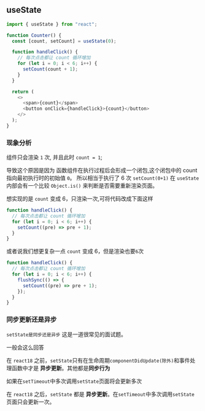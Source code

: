 ## useState

```js
import { useState } from "react";

function Counter() {
  const [count, setCount] = useState(0);

  function handleClick() {
    // 每次点击都让 count 循环增加
    for (let i = 0; i < 6; i++) {
      setCount(count + 1);
    }
  }

  return (
    <>
      <span>{count}</span>
      <button onClick={handleClick}>{count}</button>
    </>
  );
}
```

### 现象分析

组件只会渲染 `1` 次, 并且此时 `count = 1`;

导致这个原因是因为 函数组件在执行过程后会形成一个闭包,这个闭包中的 count 指向最初执行时的初始值 `0`。
所以相当于执行了 6 次 `setCount(0+1)` 在 `useState` 内部会有一个比较 `Object.is()` 来判断是否需要重新渲染页面。

想实现的是 `count` 变成 6，只渲染一次,可将代码改成下面这样

```js
function handleClick() {
  // 每次点击都让 count 循环增加
  for (let i = 0; i < 6; i++) {
    setCount((pre) => pre + 1);
  }
}
```

或者说我们想更复杂一点 `count` 变成 6，但是渲染也要`6`次

```js
function handleClick() {
  // 每次点击都让 count 循环增加
  for (let i = 0; i < 6; i++) {
    flushSync(() => {
      setCount((pre) => pre + 1);
    });
  }
}
```

### 同步更新还是异步

`setState是同步还是异步` 这是一道很常见的面试题。

一般会这么回答

在 `react18` 之前，`setState`只有在生命周期`componentDidUpdate(除外)`和事件处理函数中才是 **异步更新**。其他都是**同步行为**

如果在`setTimeout`中多次调用`setState`页面将会更新多次

在 `react18` 之后，`setState` 都是 **异步更新**。在`setTimeout`中多次调用`setState`页面只会更新一次。
